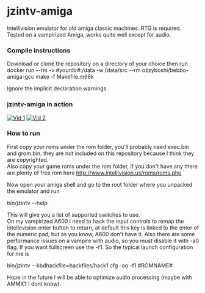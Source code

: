 # jzintv-amiga
Intellivision emulator for old amiga classic machines.
RTG is required.  
Tested on a vampirized Amiga, works quite well except for audio.  

### Compile instructions
Download or clone the repository on a directory of your choice then run :
  docker run --rm -v #yourdir#:/data -w /data/src  --rm ozzyboshi/bebbo-amiga-gcc make -f Makefile.m68k
  
Ignore the implicit declaration warnings

### jzintv-amiga in action
[![Vid 1](https://img.youtube.com/vi/7mEO_5BfSBU/0.jpg)](https://www.youtube.com/watch?v=7mEO_5BfSBU)
[![Vid 2](https://img.youtube.com/vi/pujyfHmzLa0/0.jpg)](https://www.youtube.com/watch?v=pujyfHmzLa0)

### How to run
First copy your roms under the rom folder, you'll probably need exec.bin and grom.bin, they are not included on this repository because I think they are copyrighted.  
Also copy your game roms under the rom folder, if you don't have any there are plenty of free rom here
http://www.intellivision.us/roms/roms.php  

Now open your amiga shell and go to the root folder where you unpacked the emulator and run

bin/jzintv --help

This will give you a list of supported switches to use.  
On my vampirized A600 i need to hack the input controls to remap the intellevision enter button to return, at default this key is linked to the enter of the numeric pad, but as you know, A600 don't have it.
Also there are some performance issues on a vampire with audio, so you must disable it with -a0 flag.
If you want fullscreen use the -f1.
So the typical launch configuration for me is 

bin/jzintv --kbdhackfile=hackfiles/hack1.cfg -ao -f1 #ROMNAME#

Hope in the future I will be able to optimize audio processing (maybe with AMMX? I dont know).



